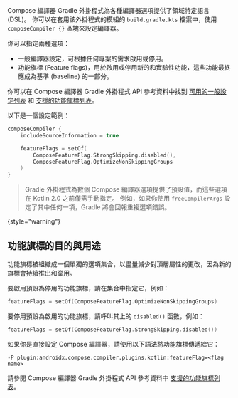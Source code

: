 [//]: # (title: Compose 編譯器選項 DSL)

Compose 編譯器 Gradle 外掛程式為各種編譯器選項提供了領域特定語言 (DSL)。
你可以在套用該外掛程式的模組的 `build.gradle.kts` 檔案中，使用 `composeCompiler {}` 區塊來設定編譯器。

你可以指定兩種選項：

*   一般編譯器設定，可根據任何專案的需求啟用或停用。
*   功能旗標 (Feature flags)，用於啟用或停用新的和實驗性功能，這些功能最終應成為基準 (baseline) 的一部分。

你可以在 Compose 編譯器 Gradle 外掛程式 API 參考資料中找到 [可用的一般設定列表](https://kotlinlang.org/api/kotlin-gradle-plugin/compose-compiler-gradle-plugin/org.jetbrains.kotlin.compose.compiler.gradle/-compose-compiler-gradle-plugin-extension/) 和 [支援的功能旗標列表](https://kotlinlang.org/api/kotlin-gradle-plugin/compose-compiler-gradle-plugin/org.jetbrains.kotlin.compose.compiler.gradle/-compose-feature-flag/-companion/)。

以下是一個設定範例：

```kotlin
composeCompiler {
    includeSourceInformation = true

    featureFlags = setOf(
        ComposeFeatureFlag.StrongSkipping.disabled(),
        ComposeFeatureFlag.OptimizeNonSkippingGroups
    )
}
```

> Gradle 外掛程式為數個 Compose 編譯器選項提供了預設值，而這些選項在 Kotlin 2.0 之前僅需手動指定。
> 例如，如果你使用 `freeCompilerArgs` 設定了其中任何一項，Gradle 將會回報重複選項錯誤。
>
{style="warning"}

## 功能旗標的目的與用途

功能旗標被組織成一個單獨的選項集合，以盡量減少對頂層屬性的更改，因為新的旗標會持續推出和棄用。

要啟用預設為停用的功能旗標，請在集合中指定它，例如：

```kotlin
featureFlags = setOf(ComposeFeatureFlag.OptimizeNonSkippingGroups)
```

要停用預設為啟用的功能旗標，請呼叫其上的 `disabled()` 函數，例如：

```kotlin
featureFlags = setOf(ComposeFeatureFlag.StrongSkipping.disabled())
```

如果你是直接設定 Compose 編譯器，請使用以下語法將功能旗標傳遞給它：

```none
-P plugin:androidx.compose.compiler.plugins.kotlin:featureFlag=<flag name>
```

請參閱 Compose 編譯器 Gradle 外掛程式 API 參考資料中 [支援的功能旗標列表](https://kotlinlang.org/api/kotlin-gradle-plugin/compose-compiler-gradle-plugin/org.jetbrains.kotlin.compose.compiler.gradle/-compose-feature-flag/-companion/)。